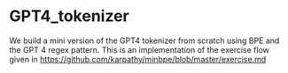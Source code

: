 # GPT4_tokenizer
We build a mini version of the GPT4 tokenizer from scratch using BPE and the GPT 4 regex pattern. This is an implementation of the exercise flow given in https://github.com/karpathy/minbpe/blob/master/exercise.md
